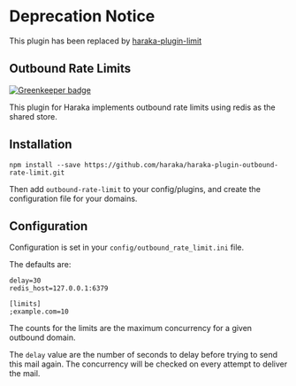 # Deprecation Notice

This plugin has been replaced by [haraka-plugin-limit](https://github.com/haraka/haraka-plugin-limit)

## Outbound Rate Limits

[![Greenkeeper badge](https://badges.greenkeeper.io/haraka/haraka-plugin-outbound-rate-limit.svg)](https://greenkeeper.io/)

This plugin for Haraka implements outbound rate limits using redis
as the shared store.

## Installation

`npm install --save https://github.com/haraka/haraka-plugin-outbound-rate-limit.git`

Then add `outbound-rate-limit` to your config/plugins, and create the configuration file for your domains.

## Configuration

Configuration is set in your `config/outbound_rate_limit.ini` file.

The defaults are:

```
delay=30
redis_host=127.0.0.1:6379

[limits]
;example.com=10
```

The counts for the limits are the maximum concurrency for a given outbound domain.

The `delay` value are the number of seconds to delay before trying to send this mail again. The concurrency will be checked on every attempt to deliver the mail.
